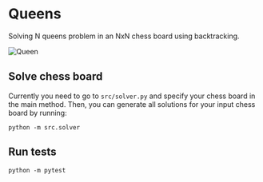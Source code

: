 # Queens
Solving N queens problem in an NxN chess board using backtracking.

![Queen](https://images.chesscomfiles.com/uploads/v1/article/24876.b9db3b03.668x375o.4a619de948aa@2x.jpeg)

## Solve chess board

Currently you need to go to `src/solver.py` and specify your chess board in the main method.  Then, you can generate all solutions for your input chess board by running:

`python -m src.solver`

## Run tests

`python -m pytest`